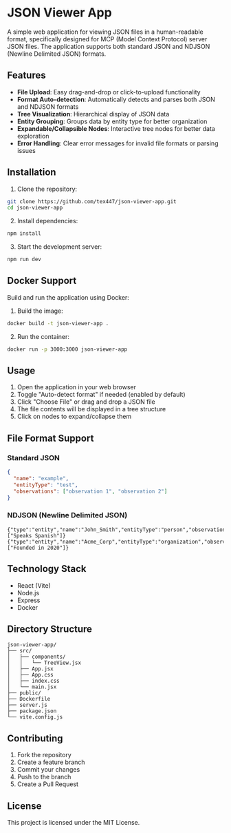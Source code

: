 # JSON Viewer App

A simple web application for viewing JSON files in a human-readable format, specifically designed for MCP (Model Context Protocol) server JSON files. The application supports both standard JSON and NDJSON (Newline Delimited JSON) formats.

## Features

- **File Upload**: Easy drag-and-drop or click-to-upload functionality
- **Format Auto-detection**: Automatically detects and parses both JSON and NDJSON formats
- **Tree Visualization**: Hierarchical display of JSON data
- **Entity Grouping**: Groups data by entity type for better organization
- **Expandable/Collapsible Nodes**: Interactive tree nodes for better data exploration
- **Error Handling**: Clear error messages for invalid file formats or parsing issues

## Installation

1. Clone the repository:
```bash
git clone https://github.com/tex447/json-viewer-app.git
cd json-viewer-app
```

2. Install dependencies:
```bash
npm install
```

3. Start the development server:
```bash
npm run dev
```

## Docker Support

Build and run the application using Docker:

1. Build the image:
```bash
docker build -t json-viewer-app .
```

2. Run the container:
```bash
docker run -p 3000:3000 json-viewer-app
```

## Usage

1. Open the application in your web browser
2. Toggle "Auto-detect format" if needed (enabled by default)
3. Click "Choose File" or drag and drop a JSON file
4. The file contents will be displayed in a tree structure
5. Click on nodes to expand/collapse them

## File Format Support

### Standard JSON
```json
{
  "name": "example",
  "entityType": "test",
  "observations": ["observation 1", "observation 2"]
}
```

### NDJSON (Newline Delimited JSON)
```
{"type":"entity","name":"John_Smith","entityType":"person","observations":["Speaks Spanish"]}
{"type":"entity","name":"Acme_Corp","entityType":"organization","observations":["Founded in 2020"]}
```

## Technology Stack

- React (Vite)
- Node.js
- Express
- Docker

## Directory Structure

```
json-viewer-app/
├── src/
│   ├── components/
│   │   └── TreeView.jsx
│   ├── App.jsx
│   ├── App.css
│   ├── index.css
│   └── main.jsx
├── public/
├── Dockerfile
├── server.js
├── package.json
└── vite.config.js
```

## Contributing

1. Fork the repository
2. Create a feature branch
3. Commit your changes
4. Push to the branch
5. Create a Pull Request

## License

This project is licensed under the MIT License.
